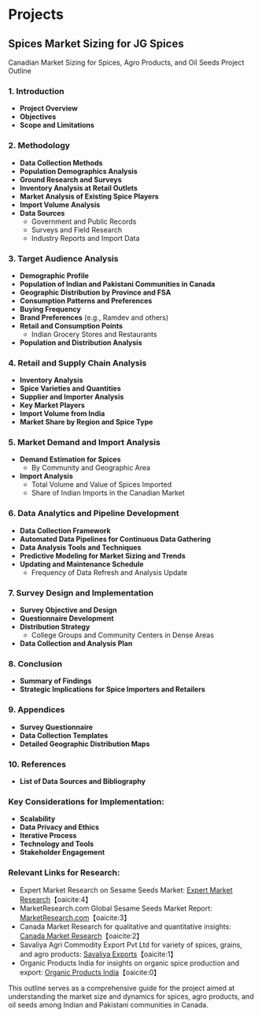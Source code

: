 # Projects
## Spices Market Sizing for JG Spices
Canadian Market Sizing for Spices, Agro Products, and Oil Seeds Project Outline

### 1. Introduction
- **Project Overview**
- **Objectives**
- **Scope and Limitations**

### 2. Methodology
- **Data Collection Methods**
- **Population Demographics Analysis**
- **Ground Research and Surveys**
- **Inventory Analysis at Retail Outlets**
- **Market Analysis of Existing Spice Players**
- **Import Volume Analysis**
- **Data Sources**
  - Government and Public Records
  - Surveys and Field Research
  - Industry Reports and Import Data

### 3. Target Audience Analysis
- **Demographic Profile**
- **Population of Indian and Pakistani Communities in Canada**
- **Geographic Distribution by Province and FSA**
- **Consumption Patterns and Preferences**
- **Buying Frequency**
- **Brand Preferences** (e.g., Ramdev and others)
- **Retail and Consumption Points**
  - Indian Grocery Stores and Restaurants
- **Population and Distribution Analysis**

### 4. Retail and Supply Chain Analysis
- **Inventory Analysis**
- **Spice Varieties and Quantities**
- **Supplier and Importer Analysis**
- **Key Market Players**
- **Import Volume from India**
- **Market Share by Region and Spice Type**

### 5. Market Demand and Import Analysis
- **Demand Estimation for Spices**
  - By Community and Geographic Area
- **Import Analysis**
  - Total Volume and Value of Spices Imported
  - Share of Indian Imports in the Canadian Market

### 6. Data Analytics and Pipeline Development
- **Data Collection Framework**
- **Automated Data Pipelines for Continuous Data Gathering**
- **Data Analysis Tools and Techniques**
- **Predictive Modeling for Market Sizing and Trends**
- **Updating and Maintenance Schedule**
  - Frequency of Data Refresh and Analysis Update

### 7. Survey Design and Implementation
- **Survey Objective and Design**
- **Questionnaire Development**
- **Distribution Strategy**
  - College Groups and Community Centers in Dense Areas
- **Data Collection and Analysis Plan**

### 8. Conclusion
- **Summary of Findings**
- **Strategic Implications for Spice Importers and Retailers**

### 9. Appendices
- **Survey Questionnaire**
- **Data Collection Templates**
- **Detailed Geographic Distribution Maps**

### 10. References
- **List of Data Sources and Bibliography**

### Key Considerations for Implementation:
- **Scalability**
- **Data Privacy and Ethics**
- **Iterative Process**
- **Technology and Tools**
- **Stakeholder Engagement**

### Relevant Links for Research:
- Expert Market Research on Sesame Seeds Market: [Expert Market Research](https://www.expertmarketresearch.com/reports/sesame-seeds-market)【oaicite:4】
- MarketResearch.com Global Sesame Seeds Market Report: [MarketResearch.com](https://www.marketresearch.com/)【oaicite:3】
- Canada Market Research for qualitative and quantitative insights: [Canada Market Research](https://canadamarketresearch.com/)【oaicite:2】
- Savaliya Agri Commodity Export Pvt Ltd for variety of spices, grains, and agro products: [Savaliya Exports](https://savaliyaexports.com/)【oaicite:1】
- Organic Products India for insights on organic spice production and export: [Organic Products India](https://www.viralspices.com/)【oaicite:0】

This outline serves as a comprehensive guide for the project aimed at understanding the market size and dynamics for spices, agro products, and oil seeds among Indian and Pakistani communities in Canada.